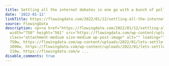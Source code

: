 ```yaml
---
title: Settling all the internet debates in one go with a bunch of polling
date: '2022-01-12'
linkTitle: https://flowingdata.com/2022/01/12/settling-all-the-internet-debates-in-one-go-with-a-bunch-of-polling/
source: FlowingData
description: <p><a href="https://flowingdata.com/2022/01/12/settling-all-the-internet-debates-in-one-go-with-a-bunch-of-polling/"><img
  width="750" height="561" src="https://flowingdata.com/wp-content/uploads/2022/01/lets-settle-this-750x561.png"
  class="attachment-medium size-medium wp-post-image" alt="" loading="lazy" srcset="https://flowingdata.com/wp-content/uploads/2022/01/lets-settle-this-750x561.png
  750w, https://flowingdata.com/wp-content/uploads/2022/01/lets-settle-this-1090x815.png
  1090w, https://flowingdata.com/wp-content/uploads/2022/01/lets-settle-this-210x157.png
  210w, https://flowingdata.com/w ...
disable_comments: true
---
```

<p><a href="https://flowingdata.com/2022/01/12/settling-all-the-internet-debates-in-one-go-with-a-bunch-of-polling/"><img width="750" height="561" src="https://flowingdata.com/wp-content/uploads/2022/01/lets-settle-this-750x561.png" class="attachment-medium size-medium wp-post-image" alt="" loading="lazy" srcset="https://flowingdata.com/wp-content/uploads/2022/01/lets-settle-this-750x561.png 750w, https://flowingdata.com/wp-content/uploads/2022/01/lets-settle-this-1090x815.png 1090w, https://flowingdata.com/wp-content/uploads/2022/01/lets-settle-this-210x157.png 210w, https://flowingdata.com/w ...